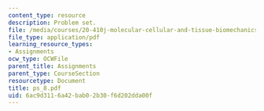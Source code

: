 ```yaml
---
content_type: resource
description: Problem set.
file: /media/courses/20-410j-molecular-cellular-and-tissue-biomechanics-be-410j-spring-2003/6ac9d3116a42bab02b30f6d202dda00f_ps_8.pdf
file_type: application/pdf
learning_resource_types:
- Assignments
ocw_type: OCWFile
parent_title: Assignments
parent_type: CourseSection
resourcetype: Document
title: ps_8.pdf
uid: 6ac9d311-6a42-bab0-2b30-f6d202dda00f
---
```

